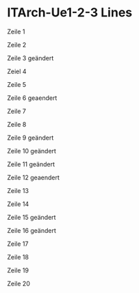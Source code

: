 # ITArch-Ue1-2-3 Lines
Zeile 1

Zeile 2 

Zeile 3 geändert

Zeiel 4

Zeile 5

Zeile 6 geaendert

Zeile 7

Zeile 8

Zeile 9 geändert

Zeile 10 geändert

Zeile 11 geändert

Zeile 12 geaendert

Zeile 13

Zeile 14

Zeile 15 geändert

Zeile 16 geändert

Zeile 17

Zeile 18

Zeile 19

Zeile 20

